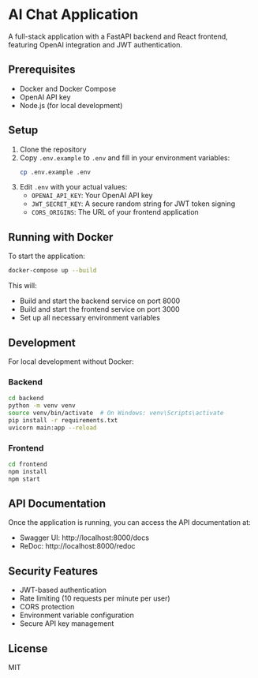 # AI Chat Application

A full-stack application with a FastAPI backend and React frontend, featuring OpenAI integration and JWT authentication.

## Prerequisites

- Docker and Docker Compose
- OpenAI API key
- Node.js (for local development)

## Setup

1. Clone the repository
2. Copy `.env.example` to `.env` and fill in your environment variables:
   ```bash
   cp .env.example .env
   ```
3. Edit `.env` with your actual values:
   - `OPENAI_API_KEY`: Your OpenAI API key
   - `JWT_SECRET_KEY`: A secure random string for JWT token signing
   - `CORS_ORIGINS`: The URL of your frontend application

## Running with Docker

To start the application:

```bash
docker-compose up --build
```

This will:
- Build and start the backend service on port 8000
- Build and start the frontend service on port 3000
- Set up all necessary environment variables

## Development

For local development without Docker:

### Backend
```bash
cd backend
python -m venv venv
source venv/bin/activate  # On Windows: venv\Scripts\activate
pip install -r requirements.txt
uvicorn main:app --reload
```

### Frontend
```bash
cd frontend
npm install
npm start
```

## API Documentation

Once the application is running, you can access the API documentation at:
- Swagger UI: http://localhost:8000/docs
- ReDoc: http://localhost:8000/redoc

## Security Features

- JWT-based authentication
- Rate limiting (10 requests per minute per user)
- CORS protection
- Environment variable configuration
- Secure API key management

## License

MIT